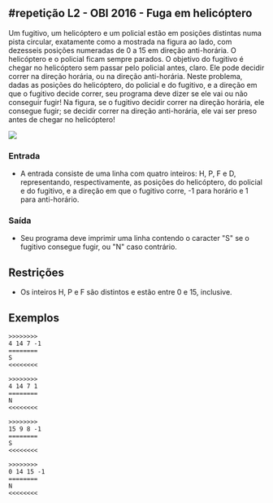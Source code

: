 ## #repetição L2 - OBI 2016 - Fuga em helicóptero


Um fugitivo, um helicóptero e um policial estão em posições distintas numa pista circular, exatamente como a mostrada na figura ao lado, com dezesseis posições numeradas de 0 a 15 em direção anti-horária. O helicóptero e o policial ficam sempre parados. O objetivo do fugitivo é chegar no helicóptero sem passar pelo policial antes, claro. Ele pode decidir correr na direção horária, ou na direção anti-horária. Neste problema, dadas as posições do helicóptero, do policial e do fugitivo, e a direção em que o fugitivo decide correr, seu programa deve dizer se ele vai ou não conseguir fugir! Na figura, se o fugitivo decidir correr na direção horária, ele consegue fugir; se decidir correr na direção anti-horária, ele vai ser preso antes de chegar no helicóptero!

![](https://raw.githubusercontent.com/qxcodefup/moodle/master/base/053/__capa.jpg)

### Entrada

- A entrada consiste de uma linha com quatro inteiros: H, P, F e D, representando, respectivamente, as posições do helicóptero, do policial e do fugitivo, e a direção em que o fugitivo corre, -1 para horário e 1 para anti-horário.

### Saída

- Seu programa deve imprimir uma linha contendo o caracter "S" se o fugitivo consegue fugir, ou "N" caso contrário.

## Restrições

* Os inteiros H, P e F são distintos e estão entre 0 e 15, inclusive.

## Exemplos

```
>>>>>>>>
4 14 7 -1
========
S
<<<<<<<<

>>>>>>>>
4 14 7 1
========
N
<<<<<<<<

>>>>>>>>
15 9 8 -1
========
S
<<<<<<<<

>>>>>>>>
0 14 15 -1
========
N
<<<<<<<<
```

